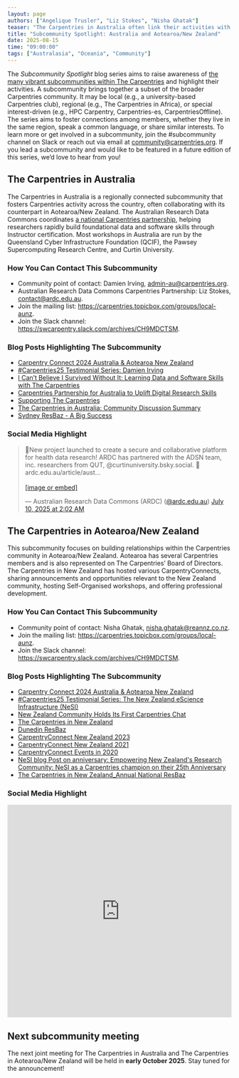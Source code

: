 ```yaml
---
layout: page
authors: ["Angelique Trusler", "Liz Stokes", "Nisha Ghatak"]
teaser: "The Carpentries in Australia often link their activities with the equivalent subcommunity in Aotearoa/New Zealand."
title: "Subcommunity Spotlight: Australia and Aotearoa/New Zealand"
date: 2025-08-15
time: "09:00:00"
tags: ["Australasia", "Oceania", "Community"]
---
```


The *Subcommunity Spotlight* blog series aims to raise awareness of [the many vibrant subcommunities within The Carpentries](https://carpentries.org/community/get-connected/#subcommunities) and highlight their activities. A subcommunity brings together a subset of the broader Carpentries community. It may be local (e.g., a university-based Carpentries club), regional (e.g., The Carpentries in Africa), or special interest-driven (e.g., HPC Carpentry, Carpentries-es, CarpentriesOffline). The series aims to foster connections among members, whether they live in the same region, speak a common language, or share similar interests.
To learn more or get involved in a subcommunity, join the #subcommunity channel on Slack or reach out via email at [community@carpentries.org](mailto:community@carpentries.org). If you lead a subcommunity and would like to be featured in a future edition of this series, we’d love to hear from you!

## The Carpentries in Australia

The Carpentries in Australia is a regionally connected subcommunity that fosters Carpentries activity across the country, often collaborating with its counterpart in Aotearoa/New Zealand.
The Australian Research Data Commons coordinates [a national Carpentries partnership](https://ardc.edu.au/project/the-carpentries-partnership/), helping researchers rapidly build foundational data and software skills through Instructor certification. Most workshops in Australia are run by the Queensland Cyber Infrastructure Foundation (QCIF), the Pawsey Supercomputing Research Centre, and Curtin University.

### How You Can Contact This Subcommunity
- Community point of contact: Damien Irving, admin-au@carpentries.org. 
- Australian Research Data Commons Carpentries Partnership: Liz Stokes, contact@ardc.edu.au. 
- Join the mailing list: https://carpentries.topicbox.com/groups/local-aunz. 
- Join the Slack channel: https://swcarpentry.slack.com/archives/CH9MDCTSM.

### Blog Posts Highlighting The Subcommunity
- [Carpentry Connect 2024 Australia & Aotearoa New Zealand](https://ardc.edu.au/article/powering-research-through-skills-highlights-from-the-ardc-digital-research-skills-summit-2024/#:~:text=23%20May%3A%20Carpentry%20Connect%202024)
- [#Carpentries25 Testimonial Series: Damien Irving](https://carpentries.org/blog/2023/08/carpentries25-testimonial-series-damien-irving/)
- [I Can’t Believe I Survived Without It: Learning Data and Software Skills with The Carpentries](https://ardc.edu.au/article/i-cant-believe-i-survived-without-it-learning-data-and-software-skills-with-the-carpentries)
- [Carpentries Partnership for Australia to Uplift Digital Research Skills](https://ardc.edu.au/project/the-carpentries-partnership/)
- [Supporting The Carpentries](https://carpentries.org/blog/2019/09/supporting-the-carpentries/)
- [The Carpentries in Australia: Community Discussion Summary](https://carpentries.org/blog/2019/05/aus-community-call-summary/) 
- [Sydney ResBaz - A Big Success](https://carpentries.org/blog/2018/07/resbaz-sydney/)

### Social Media Highlight
<blockquote class="bluesky-embed" data-bluesky-uri="at://did:plc:wks7m2r2wtveh4nzyw4hsocs/app.bsky.feed.post/3ltkzovdtps2z" data-bluesky-cid="bafyreif73k433uvmhai6qq35lv2bvwekmfamktye25ursmm7i23zgxhfua" data-bluesky-embed-color-mode="system"><p lang="en">📣New project launched to create a secure and collaborative platform for health data research!
ARDC has partnered with the ADSN team, inc. researchers from QUT, @curtinuniversity.bsky.social.
🔗 ardc.edu.au/article/aust...<br><br><a href="https://bsky.app/profile/did:plc:wks7m2r2wtveh4nzyw4hsocs/post/3ltkzovdtps2z?ref_src=embed">[image or embed]</a></p>&mdash; Australian Research Data Commons (ARDC) (<a href="https://bsky.app/profile/did:plc:wks7m2r2wtveh4nzyw4hsocs?ref_src=embed">@ardc.edu.au</a>) <a href="https://bsky.app/profile/did:plc:wks7m2r2wtveh4nzyw4hsocs/post/3ltkzovdtps2z?ref_src=embed">July 10, 2025 at 2:02 AM</a></blockquote><script async src="https://embed.bsky.app/static/embed.js" charset="utf-8"></script>


## The Carpentries in Aotearoa/New Zealand

This subcommunity focuses on building relationships within the Carpentries community in Aotearoa/New Zealand. Aotearoa has several Carpentries members and is also represented on The Carpentries’ Board of Directors. The Carpentries in New Zealand has hosted various CarpentryConnects, sharing announcements and opportunities relevant to the New Zealand community, hosting Self-Organised workshops, and offering professional development.

### How You Can Contact This Subcommunity
- Community point of contact: Nisha Ghatak, nisha.ghatak@reannz.co.nz.
- Join the mailing list: https://carpentries.topicbox.com/groups/local-aunz. 
- Join the Slack channel: https://swcarpentry.slack.com/archives/CH9MDCTSM.

### Blog Posts Highlighting The Subcommunity
- [Carpentry Connect 2024 Australia & Aotearoa New Zealand](https://ardc.edu.au/article/powering-research-through-skills-highlights-from-the-ardc-digital-research-skills-summit-2024/#:~:text=23%20May%3A%20Carpentry%20Connect%202024)
- [#Carpentries25 Testimonial Series: The New Zealand eScience Infrastructure (NeSI)](https://carpentries.org/blog/2023/08/nesi-as-a-carpentries-champion/)
- [New Zealand Community Holds Its First Carpentries Chat](https://carpentries.org/blog/2019/09/first-nz-carpentries-chat/)
- [The Carpentries in New Zealand](https://carpentries.org/blog/2019/03/NZ_CommunityCall_post/)
- [Dunedin ResBaz](https://carpentries.org/blog/2018/07/resbaz-dunedin/)
- [CarpentryConnect New Zealand 2023](https://www.eresearchnz2023.org.nz/what-is-eresearch-nz/)
- [CarpentryConnect New Zealand 2021](https://www.nesi.org.nz/news/2021/02highlights-carpentry-connect-2021-bringing-together-new-zealands-digital-skills) 
- [CarpentryConnect Events in 2020](https://carpentries.org/blog/2020/01/carpentryconnect-events-2020/)
- [NeSI blog Post on anniversary: Empowering New Zealand's Research Community: NeSI as a Carpentries champion on their 25th Anniversary](https://www.nesi.org.nz/news/2023/08/empowering-new-zealands-research-community-nesi-carpentries-champion-their-25th)
- [The Carpentries in New Zealand_Annual National ResBaz]( https://resbaz.auckland.ac.nz/)

### Social Media Highlight

<iframe src="https://www.linkedin.com/embed/feed/update/urn:li:share:7345560325003321347?collapsed=1" height="478" width="504" frameborder="0" allowfullscreen="" title="Embedded post"></iframe>

## Next subcommunity meeting

The next joint meeting for The Carpentries in Australia and The Carpentries in Aotearoa/New Zealand will be held in **early October 2025**. Stay tuned for the announcement!
